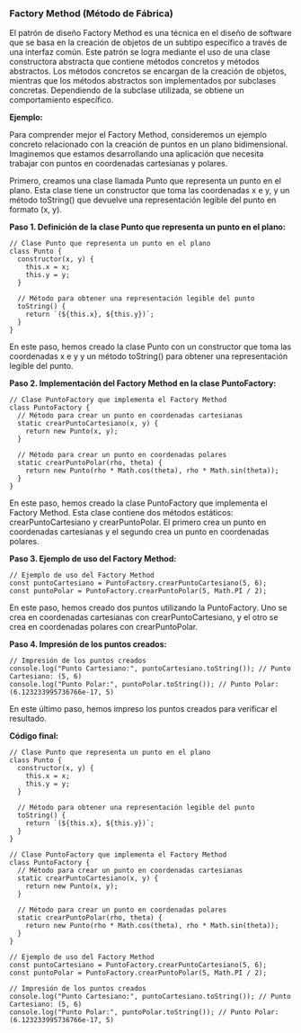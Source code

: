 ### Factory Method (Método de Fábrica)

El patrón de diseño Factory Method es una técnica en el diseño de software que se basa en la creación de objetos de un subtipo específico a través de una interfaz común. Este patrón se logra mediante el uso de una clase constructora abstracta que contiene métodos concretos y métodos abstractos. Los métodos concretos se encargan de la creación de objetos, mientras que los métodos abstractos son implementados por subclases concretas. Dependiendo de la subclase utilizada, se obtiene un comportamiento específico.

**Ejemplo:**

Para comprender mejor el Factory Method, consideremos un ejemplo concreto relacionado con la creación de puntos en un plano bidimensional. Imaginemos que estamos desarrollando una aplicación que necesita trabajar con puntos en coordenadas cartesianas y polares.

Primero, creamos una clase llamada Punto que representa un punto en el plano. Esta clase tiene un constructor que toma las coordenadas x e y, y un método toString() que devuelve una representación legible del punto en formato (x, y).

**Paso 1. Definición de la clase Punto que representa un punto en el plano:**

```
// Clase Punto que representa un punto en el plano
class Punto {
  constructor(x, y) {
    this.x = x;
    this.y = y;
  }

  // Método para obtener una representación legible del punto
  toString() {
    return `(${this.x}, ${this.y})`;
  }
}

```

En este paso, hemos creado la clase Punto con un constructor que toma las coordenadas x e y y un método toString() para obtener una representación legible del punto.

**Paso 2. Implementación del Factory Method en la clase PuntoFactory:**

```
// Clase PuntoFactory que implementa el Factory Method
class PuntoFactory {
  // Método para crear un punto en coordenadas cartesianas
  static crearPuntoCartesiano(x, y) {
    return new Punto(x, y);
  }

  // Método para crear un punto en coordenadas polares
  static crearPuntoPolar(rho, theta) {
    return new Punto(rho * Math.cos(theta), rho * Math.sin(theta));
  }
}

```

En este paso, hemos creado la clase PuntoFactory que implementa el Factory Method. Esta clase contiene dos métodos estáticos: crearPuntoCartesiano y crearPuntoPolar. El primero crea un punto en coordenadas cartesianas y el segundo crea un punto en coordenadas polares.

**Paso 3. Ejemplo de uso del Factory Method:**

```
// Ejemplo de uso del Factory Method
const puntoCartesiano = PuntoFactory.crearPuntoCartesiano(5, 6);
const puntoPolar = PuntoFactory.crearPuntoPolar(5, Math.PI / 2);
```

En este paso, hemos creado dos puntos utilizando la PuntoFactory. Uno se crea en coordenadas cartesianas con crearPuntoCartesiano, y el otro se crea en coordenadas polares con crearPuntoPolar.

**Paso 4. Impresión de los puntos creados:**

```
// Impresión de los puntos creados
console.log("Punto Cartesiano:", puntoCartesiano.toString()); // Punto Cartesiano: (5, 6)
console.log("Punto Polar:", puntoPolar.toString()); // Punto Polar: (6.123233995736766e-17, 5)

```

En este último paso, hemos impreso los puntos creados para verificar el resultado.

**Código final:**

```
// Clase Punto que representa un punto en el plano
class Punto {
  constructor(x, y) {
    this.x = x;
    this.y = y;
  }

  // Método para obtener una representación legible del punto
  toString() {
    return `(${this.x}, ${this.y})`;
  }
}

// Clase PuntoFactory que implementa el Factory Method
class PuntoFactory {
  // Método para crear un punto en coordenadas cartesianas
  static crearPuntoCartesiano(x, y) {
    return new Punto(x, y);
  }

  // Método para crear un punto en coordenadas polares
  static crearPuntoPolar(rho, theta) {
    return new Punto(rho * Math.cos(theta), rho * Math.sin(theta));
  }
}

// Ejemplo de uso del Factory Method
const puntoCartesiano = PuntoFactory.crearPuntoCartesiano(5, 6);
const puntoPolar = PuntoFactory.crearPuntoPolar(5, Math.PI / 2);

// Impresión de los puntos creados
console.log("Punto Cartesiano:", puntoCartesiano.toString()); // Punto Cartesiano: (5, 6)
console.log("Punto Polar:", puntoPolar.toString()); // Punto Polar: (6.123233995736766e-17, 5)
```